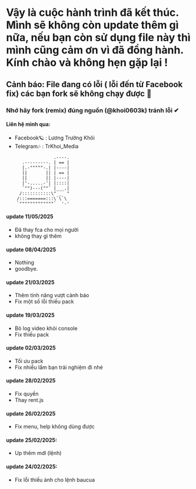 # Vậy là cuộc hành trình đã kết thúc. Mình sẽ không còn update thêm gì nữa, nếu bạn còn sử dụng file này thì mình cũng cảm ơn vì đã đồng hành. Kính chào và không hẹn gặp lại !

## Cảnh báo: File đang có lỗi ( lỗi đến từ Facebook fix) các bạn fork sẽ không chạy được 🌸

### Nhớ hãy fork (remix) đúng nguồn (@khoi0603k) tránh lỗi ✔

#### Liên hệ mình qua:
- Facebook🪐 : Lương Trường Khôi
- Telegram🎶 : TrKhoi_Media
```
                  .----.
      .---------. | == |
      |.-"""""-.| |----|
      ||       || | == |
      ||       || |----|
      |'-.....-'| |::::|
      `"")---(""` |___.|
     /:::::::::::\" _  "
    /:::=======:::\`\`\
    `"""""""""""""`  '-'
```
#### update 11/05/2025
- Đã thay fca cho mọi người
- không thay gì thêm
#### update 08/04/2025
- Nothing
- goodbye.
#### update 21/03/2025
- Thêm tính năng vượt cảnh báo
- Fix một số lỗi thiếu pack
#### update 19/03/2025
- Bỏ log video khỏi console
- Fix thiếu pack
#### update 02/03/2025
- Tối ưu pack
- Fix nhiều lắm bạn trải nghiệm đi nhé
#### update 28/02/2025
- Fix quyền
- Thay rent.js
#### update 26/02/2025
- Fix menu, help không dùng được
#### update 25/02/2025:
- Up thêm mdl (lệnh)
#### update 24/02/2025:
- Fix lỗi thiếu ảnh cho lệnh baucua
